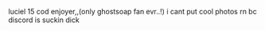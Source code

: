 luciel 15 cod enjoyer,,(only ghostsoap fan evr..!)
i cant put cool photos rn bc discord is suckin dick